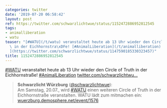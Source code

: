 ```yaml
---
categories: twitter
date: '2019-07-20 06:58:42'
layout: post
ref: https://twitter.com/schwarzlichtwue/status/1152472886952812545
tags:
- animalliberation
- watu
teaser: "[#WATU](/t/watu) veranstaltet heute ab 13 Uhr wieder den Circle of Truth\
  \ in der Eichhornstra\xDFe! [#AnimalLiberation](/t/animalliberation) [twitter.com/schwarzlichtwu\u2026\
  ](https://twitter.com/schwarzlichtwue/status/1147590185330323457)"
title: 1152472886952812545
---
```

[#WATU](/t/watu) veranstaltet heute ab 13 Uhr wieder den Circle of Truth in der Eichhornstraße! [#AnimalLiberation](/t/animalliberation) [twitter.com/schwarzlichtwu…](https://twitter.com/schwarzlichtwue/status/1147590185330323457)
> <b>Schwarzlicht Würzburg</b> ([@schwarzlichtwue](https://twitter.com/schwarzlichtwue)):  
>Am Samstag, 20.07., wird [#WATU](/t/watu) einen weiteren Circle of Truth in der Eichhornstraße veranstalten. WATU lädt zum mitmachen ein: [wuerzburg.demosphere.net/event/1576](https://wuerzburg.demosphere.net/event/1576)  

